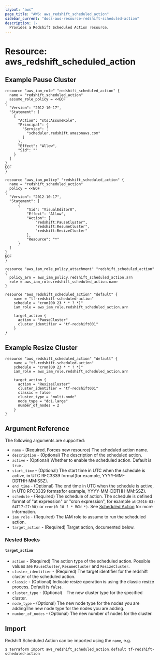 ```yaml
---
layout: "aws"
page_title: "AWS: aws_redshift_scheduled_action"
sidebar_current: "docs-aws-resource-redshift-scheduled-action"
description: |-
  Provides a Redshift Scheduled Action resource.
---
```


# Resource: aws_redshift_scheduled_action

## Example Pause Cluster

```hcl
resource "aws_iam_role" "redshift_scheduled_action" {
  name = "redshift_scheduled_action"
  assume_role_policy = <<EOF
{
  "Version": "2012-10-17",
  "Statement": [
    {
      "Action": "sts:AssumeRole",
      "Principal": {
        "Service": [
          "scheduler.redshift.amazonaws.com"
        ]
      },
      "Effect": "Allow",
      "Sid": ""
    }
  ]
}
EOF
}

resource "aws_iam_policy" "redshift_scheduled_action" {
  name = "redshift_scheduled_action"
  policy = <<EOF
{
  "Version": "2012-10-17",
  "Statement": [
      {
          "Sid": "VisualEditor0",
          "Effect": "Allow",
          "Action": [
              "redshift:PauseCluster",
              "redshift:ResumeCluster",
              "redshift:ResizeCluster"
          ],
          "Resource": "*"
      }
  ]
}
EOF
}

resource "aws_iam_role_policy_attachment" "redshift_scheduled_action" {
  policy_arn = aws_iam_policy.redshift_scheduled_action.arn
  role = aws_iam_role.redshift_scheduled_action.name
}

resource "aws_redshift_scheduled_action" "default" {
    name = "tf-redshift-scheduled-action"
    schedule = "cron(00 23 * * ? *)"
    iam_role = aws_iam_role.redshift_scheduled_action.arn

    target_action {
      action = "PauseCluster"
      cluster_identifier = "tf-redshift001"
    }
}
```

## Example Resize Cluster

```hcl
resource "aws_redshift_scheduled_action" "default" {
    name = "tf-redshift-scheduled-action"
    schedule = "cron(00 23 * * ? *)"
    iam_role = aws_iam_role.redshift_scheduled_action.arn

    target_action {
      action = "ResizeCluster"
      cluster_identifier = "tf-redshift001"
	  classic = false
	  cluster_type = "multi-node"
	  node_type = "dc1.large"
	  number_of_nodes = 2
    }
}
```

## Argument Reference

The following arguments are supported:

* `name` - (Required, Forces new resource) The scheduled action name.
* `description` - (Optional) The description of the scheduled action.
* `active` - (Optional) Whether to enable the scheduled action. Default is `true` .
* `start_time` - (Optional) The start time in UTC when the schedule is active, in UTC RFC3339 format(for example, YYYY-MM-DDTHH:MM:SSZ).
* `end_time` - (Optional) The end time in UTC when the schedule is active, in UTC RFC3339 format(for example, YYYY-MM-DDTHH:MM:SSZ).
* `schedule` - (Required) The schedule of action. The schedule is defined format of "at expression" or "cron expression", for example `at(2016-03-04T17:27:00)` or `cron(0 10 ? * MON *)`. See [Scheduled Action](https://docs.aws.amazon.com/redshift/latest/APIReference/API_ScheduledAction.html) for more information.
* `iam_role` - (Required) The IAM role to assume to run the scheduled action. 
* `target_action` - (Required) Target action, documented below.

### Nested Blocks

#### `target_action`

* `action` - (Required) The action type of the scheduled action. Possible values are `PauseCluster`,  `ResumeCluster` and `ResizeCluster`.
* `cluster_identifier` - (Required) The target identifier for the redshift cluster of the scheduled action.
* `classic` - (Optional) Indicate resize operation is using the classic resize process. Default is `false`.
* `cluster_type` - (Optional)　The new cluster type for the specified cluster.
* `node_type` - (Optional) The new node type for the nodes you are addingThe new node type for the nodes you are adding.
* `number_of_nodes` - (Optional) The new number of nodes for the cluster.

## Import

Redshift Scheduled Action can be imported using the `name`, e.g.

```
$ terraform import aws_redshift_scheduled_action.default tf-redshift-scheduled-action
```
